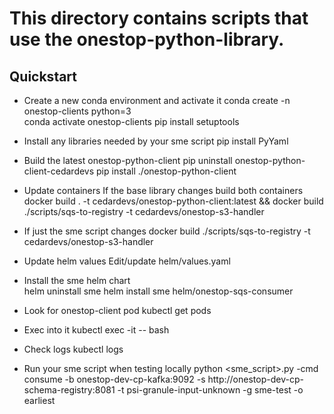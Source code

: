 # This directory contains scripts that use the onestop-python-library. 

## Quickstart 
- Create a new conda environment and activate it
  conda create -n onestop-clients python=3  
  conda activate onestop-clients
  pip install setuptools

- Install any libraries needed by your sme script 
  pip install PyYaml  

- Build the latest onestop-python-client
  pip uninstall onestop-python-client-cedardevs
  pip install ./onestop-python-client

- Update containers
  If the base library changes build both containers
  docker build . -t cedardevs/onestop-python-client:latest && docker build ./scripts/sqs-to-registry -t cedardevs/onestop-s3-handler

- If just the sme script changes
  docker build ./scripts/sqs-to-registry -t cedardevs/onestop-s3-handler
  
- Update helm values
  Edit/update helm/values.yaml

- Install the sme helm chart  
  helm uninstall sme
  helm install sme helm/onestop-sqs-consumer

- Look for onestop-client pod
  kubectl get pods

- Exec into it
  kubectl exec -it <pod name> -- bash

- Check logs
  kubectl logs <pod name>
  
- Run your sme script when testing locally
  python <sme_script>.py -cmd consume -b onestop-dev-cp-kafka:9092 -s http://onestop-dev-cp-schema-registry:8081 -t psi-granule-input-unknown -g sme-test -o earliest